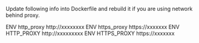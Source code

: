 
Update following info into Dockerfile and rebuild it if you are using network behind proxy.


ENV http_proxy http://xxxxxxxx
ENV https_proxy https://xxxxxxx
ENV HTTP_PROXY http://xxxxxxxxx
ENV HTTPS_PROXY https://xxxxxxx
